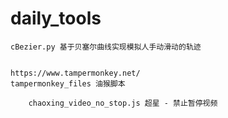 # daily_tools



```
cBezier.py 基于贝塞尔曲线实现模拟人手动滑动的轨迹


```



```
https://www.tampermonkey.net/
tampermonkey_files 油猴脚本

    chaoxing_video_no_stop.js 超星 - 禁止暂停视频
```
